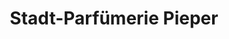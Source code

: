 ---
title: "Stadt-Parfümerie Pieper"
url: /muelheim-an-der-ruhr/stadt-parfuemerie-pieper/
shop: Kosmetik
---